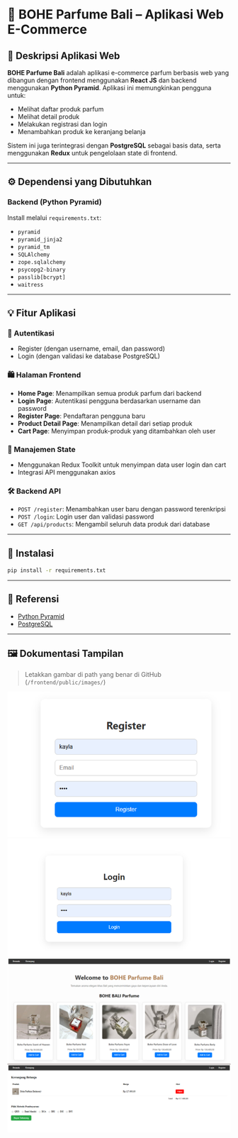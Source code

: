 # 🛒 BOHE Parfume Bali – Aplikasi Web E-Commerce

## 📌 Deskripsi Aplikasi Web
**BOHE Parfume Bali** adalah aplikasi e-commerce parfum berbasis web yang dibangun dengan frontend menggunakan **React JS** dan backend menggunakan **Python Pyramid**. Aplikasi ini memungkinkan pengguna untuk:
- Melihat daftar produk parfum
- Melihat detail produk
- Melakukan registrasi dan login
- Menambahkan produk ke keranjang belanja

Sistem ini juga terintegrasi dengan **PostgreSQL** sebagai basis data, serta menggunakan **Redux** untuk pengelolaan state di frontend.

---

## ⚙️ Dependensi yang Dibutuhkan

### Backend (Python Pyramid)
Install melalui `requirements.txt`:

- `pyramid`
- `pyramid_jinja2`
- `pyramid_tm`
- `SQLAlchemy`
- `zope.sqlalchemy`
- `psycopg2-binary`
- `passlib[bcrypt]`
- `waitress`

---

## 💡 Fitur Aplikasi

### 🔐 Autentikasi
- Register (dengan username, email, dan password)
- Login (dengan validasi ke database PostgreSQL)

### 🛍️ Halaman Frontend
- **Home Page**: Menampilkan semua produk parfum dari backend
- **Login Page**: Autentikasi pengguna berdasarkan username dan password
- **Register Page**: Pendaftaran pengguna baru
- **Product Detail Page**: Menampilkan detail dari setiap produk
- **Cart Page**: Menyimpan produk-produk yang ditambahkan oleh user

### 🧠 Manajemen State
- Menggunakan Redux Toolkit untuk menyimpan data user login dan cart
- Integrasi API menggunakan axios

### 🛠️ Backend API
- `POST /register`: Menambahkan user baru dengan password terenkripsi
- `POST /login`: Login user dan validasi password
- `GET /api/products`: Mengambil seluruh data produk dari database

---

## 🔧 Instalasi

```bash
pip install -r requirements.txt
```

---

## 🔗 Referensi

- [Python Pyramid](https://docs.pylonsproject.org/projects/pyramid/)
- [PostgreSQL](https://www.postgresql.org/)

---

## 🖼️ Dokumentasi Tampilan

> Letakkan gambar di path yang benar di GitHub (`/frontend/public/images/`)

![Register Page](frontend/public/images/Register.png)
![Login Page](frontend/public/images/Login.png)
![Beranda Page](frontend/public/images/Beranda.png)
![Keranjang Page](frontend/public/images/Keranjang.png)
